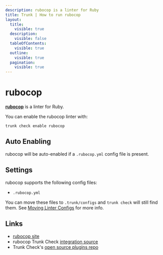 ```yaml
---
description: rubocop is a linter for Ruby
title: Trunk | How to run rubocop
layout:
  title:
    visible: true
  description:
    visible: false
  tableOfContents:
    visible: true
  outline:
    visible: true
  pagination:
    visible: true
---
```


# rubocop

[**rubocop**](https://github.com/rubocop/rubocop#readme) is a linter for Ruby.

You can enable the rubocop linter with:

```shell
trunk check enable rubocop
```

## Auto Enabling

rubocop will be auto-enabled if a `.rubocop.yml` config file is present.

## Settings

rubocop supports the following config files:
* `.rubocop.yml`

You can move these files to `.trunk/configs` and `trunk check` will still find them. See [Moving Linter Configs](..#moving-linter-configs) for more info.




## Links

- [rubocop site](https://github.com/rubocop/rubocop#readme)
- rubocop Trunk Check [integration source](https://github.com/trunk-io/plugins/tree/main/linters/rubocop)
- Trunk Check's [open source plugins repo](https://github.com/trunk-io/plugins/tree/main)
